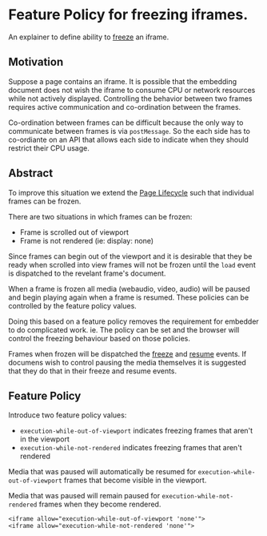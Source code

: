 # Feature Policy for freezing iframes.
An explainer to define ability to [freeze](https://wicg.github.io/page-lifecycle/spec.html) an iframe.

## Motivation

Suppose a page contains an iframe. It is possible that the embedding document
does not wish the iframe to consume CPU or network resources while not actively
displayed. Controlling the behavior between two frames requires active communication
and co-ordination between the frames. 

Co-ordination between frames can be difficult because the only way to communicate
between frames is via `postMessage`. So the each side has to co-ordiante
on an API that allows each side to indicate when they should restrict their
CPU usage.

## Abstract

To improve this situation we extend the [Page Lifecycle](https://wicg.github.io/page-lifecycle/spec.html)
such that individual frames can be frozen.

There are two situations in which frames can be frozen:
* Frame is scrolled out of viewport
* Frame is not rendered (ie: display: none)

Since frames can begin out of the viewport and it is desirable that they be ready
when scrolled into view frames will not be frozen until the `load` event is
dispatched to the revelant frame's document.

When a frame is frozen all media (webaudio, video, audio) will be paused
and begin playing again when a frame is resumed. These policies can be
controlled by the feature policy values.

Doing this based on a feature policy removes the requirement for
embedder to do complicated work. ie. The policy can be
set and the browser will control the freezing behaviour based
on those policies.

Frames when frozen will be dispatched the [freeze](https://wicg.github.io/page-lifecycle/spec.html#dom-document-onfreeze)
and [resume](https://wicg.github.io/page-lifecycle/spec.html#dom-document-onresume) events. If
documens wish to control pausing the media themselves it is suggested that they
do that in their freeze and resume events.

## Feature Policy

Introduce two feature policy values:
* `execution-while-out-of-viewport` indicates freezing frames that aren't in the viewport
* `execution-while-not-rendered` indicates freezing frames that aren't rendered

Media that was paused will automatically be resumed for
`execution-while-out-of-viewport` frames that become visible in the viewport.

Media that was paused will remain paused for `execution-while-not-rendered`
frames when they become rendered.

```
<iframe allow="execution-while-out-of-viewport 'none'">
<iframe allow="execution-while-not-rendered 'none'">
```
